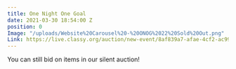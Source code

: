 ```yaml
---
title: One Night One Goal
date: 2021-03-30 18:54:00 Z
position: 0
Image: "/uploads/Website%20Carousel%20-%20ONOG%2022%20Sold%20Out.png"
Link: https://live.classy.org/auction/new-event/8af839a7-afae-4cf2-ac99-5771ed02e593
---
```


You can still bid on items in our silent auction!
